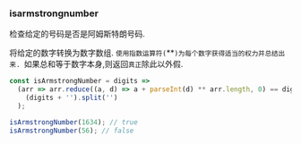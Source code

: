 ### isarmstrongnumber

检查给定的号码是否是阿姆斯特朗号码. 

将给定的数字转换为数字数组. `使用指数运算符(`\*\*`)为每个数字获得适当的权力并总结出来. `如果总和等于数字本身,则返回`真正`除此以外假. 

```js
const isArmstrongNumber = digits =>
  (arr => arr.reduce((a, d) => a + parseInt(d) ** arr.length, 0) == digits)(
    (digits + '').split('')
  );
```

```js
isArmstrongNumber(1634); // true
isArmstrongNumber(56); // false
```